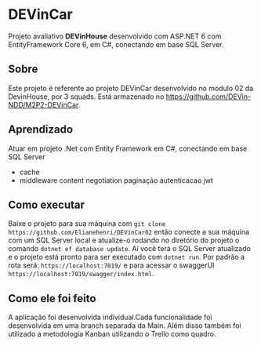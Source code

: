 # DEVinCar

Projeto avaliativo **DEVinHouse** desenvolvido com ASP.NET 6 com EntityFramework Core 6, em C#, conectando em base SQL Server.

## Sobre

Este projeto é referente ao projeto DEVinCar  desenvolvido no modulo 02 da DevinHouse, por 3 squads. Está armazenado no https://github.com/DEVin-NDD/M2P2-DEVinCar.

## Aprendizado
Atuar em projeto .Net com Entity Framework em C#, conectando em base SQL Server
* cache
* middleware
content negotiation
paginação
autenticacao jwt




## Como executar

Baixe o projeto para sua máquina com `git clone https://github.com/Elianehenri/DEVinCar02` então conecte a sua máquina com um SQL Server local e atualize-o rodando no diretório do projeto o comando `dotnet ef database update`. Aí você terá o SQL Server atualizado e o projeto está pronto para ser executado com `dotnet run`. Por padrão a rota será: `https://localhost:7019/` e para acessar o swaggerUI `https://localhost:7019/swagger/index.html`.

## Como ele foi feito

A aplicação foi desenvolvida individual.Cada funcionalidade foi desenvolvida em uma branch separada da Main. Além disso também foi utilizado a metodologia Kanban utilizando o Trello como quadro. 

